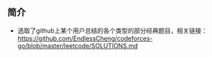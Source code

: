 ## 简介
- 选取了github上某个用户总结的各个类型的部分经典题目，相关链接：
  https://github.com/EndlessCheng/codeforces-go/blob/master/leetcode/SOLUTIONS.md